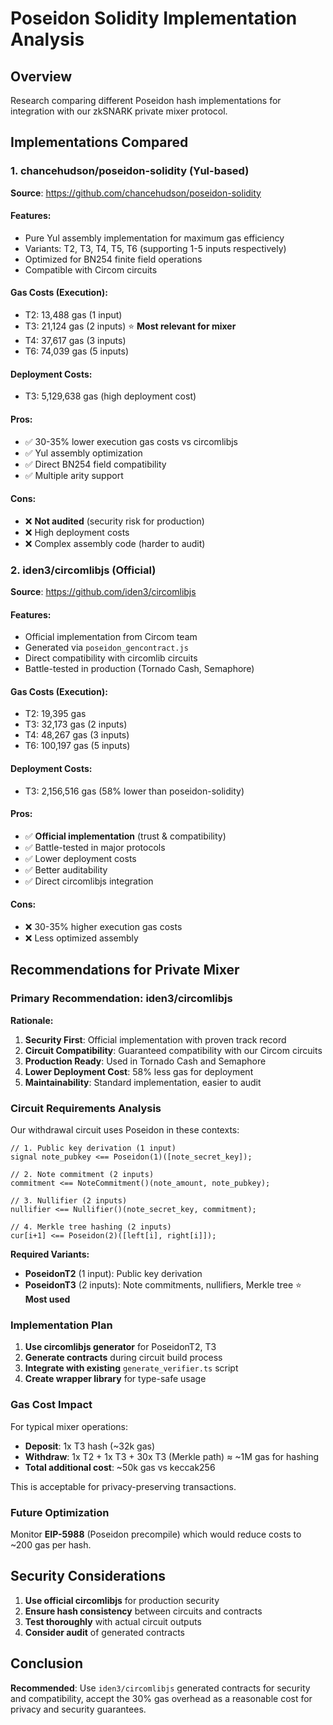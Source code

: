 # Poseidon Solidity Implementation Analysis

## Overview
Research comparing different Poseidon hash implementations for integration with our zkSNARK private mixer protocol.

## Implementations Compared

### 1. chancehudson/poseidon-solidity (Yul-based)
**Source**: https://github.com/chancehudson/poseidon-solidity

#### Features:
- Pure Yul assembly implementation for maximum gas efficiency
- Variants: T2, T3, T4, T5, T6 (supporting 1-5 inputs respectively)
- Optimized for BN254 finite field operations
- Compatible with Circom circuits

#### Gas Costs (Execution):
- T2: 13,488 gas (1 input)
- T3: 21,124 gas (2 inputs) ⭐ **Most relevant for mixer**
- T4: 37,617 gas (3 inputs)
- T6: 74,039 gas (5 inputs)

#### Deployment Costs:
- T3: 5,129,638 gas (high deployment cost)

#### Pros:
- ✅ 30-35% lower execution gas costs vs circomlibjs
- ✅ Yul assembly optimization
- ✅ Direct BN254 field compatibility
- ✅ Multiple arity support

#### Cons:
- ❌ **Not audited** (security risk for production)
- ❌ High deployment costs
- ❌ Complex assembly code (harder to audit)

### 2. iden3/circomlibjs (Official)
**Source**: https://github.com/iden3/circomlibjs

#### Features:
- Official implementation from Circom team
- Generated via `poseidon_gencontract.js`
- Direct compatibility with circomlib circuits
- Battle-tested in production (Tornado Cash, Semaphore)

#### Gas Costs (Execution):
- T2: 19,395 gas
- T3: 32,173 gas (2 inputs)
- T4: 48,267 gas (3 inputs)
- T6: 100,197 gas (5 inputs)

#### Deployment Costs:
- T3: 2,156,516 gas (58% lower than poseidon-solidity)

#### Pros:
- ✅ **Official implementation** (trust & compatibility)
- ✅ Battle-tested in major protocols
- ✅ Lower deployment costs
- ✅ Better auditability
- ✅ Direct circomlibjs integration

#### Cons:
- ❌ 30-35% higher execution gas costs
- ❌ Less optimized assembly

## Recommendations for Private Mixer

### Primary Recommendation: **iden3/circomlibjs**

**Rationale:**
1. **Security First**: Official implementation with proven track record
2. **Circuit Compatibility**: Guaranteed compatibility with our Circom circuits
3. **Production Ready**: Used in Tornado Cash and Semaphore
4. **Lower Deployment Cost**: 58% less gas for deployment
5. **Maintainability**: Standard implementation, easier to audit

### Circuit Requirements Analysis

Our withdrawal circuit uses Poseidon in these contexts:
```circom
// 1. Public key derivation (1 input)
signal note_pubkey <== Poseidon(1)([note_secret_key]);

// 2. Note commitment (2 inputs) 
commitment <== NoteCommitment()(note_amount, note_pubkey);

// 3. Nullifier (2 inputs)
nullifier <== Nullifier()(note_secret_key, commitment);

// 4. Merkle tree hashing (2 inputs)
cur[i+1] <== Poseidon(2)([left[i], right[i]]);
```

**Required Variants:**
- **PoseidonT2** (1 input): Public key derivation
- **PoseidonT3** (2 inputs): Note commitments, nullifiers, Merkle tree ⭐ **Most used**

### Implementation Plan

1. **Use circomlibjs generator** for PoseidonT2, T3
2. **Generate contracts** during circuit build process
3. **Integrate with existing** `generate_verifier.ts` script
4. **Create wrapper library** for type-safe usage

### Gas Cost Impact

For typical mixer operations:
- **Deposit**: 1x T3 hash (~32k gas)
- **Withdraw**: 1x T2 + 1x T3 + 30x T3 (Merkle path) ≈ ~1M gas for hashing
- **Total additional cost**: ~50k gas vs keccak256

This is acceptable for privacy-preserving transactions.

### Future Optimization

Monitor **EIP-5988** (Poseidon precompile) which would reduce costs to ~200 gas per hash.

## Security Considerations

1. **Use official circomlibjs** for production security
2. **Ensure hash consistency** between circuits and contracts
3. **Test thoroughly** with actual circuit outputs
4. **Consider audit** of generated contracts

## Conclusion

**Recommended**: Use `iden3/circomlibjs` generated contracts for security and compatibility, accept the 30% gas overhead as a reasonable cost for privacy and security guarantees.
